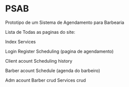 # PSAB
 Prototipo de um Sistema de Agendamento para Barbearia


Lista de Todas as paginas do site: 

Index 
Services 

Login
Register 
Scheduling (pagina de agendamento) 

Client acount 
Scheduling history 

Barber acount 
Schedule (agenda do barbeiro) 

Adm acount 
Barber crud 
Services crud 